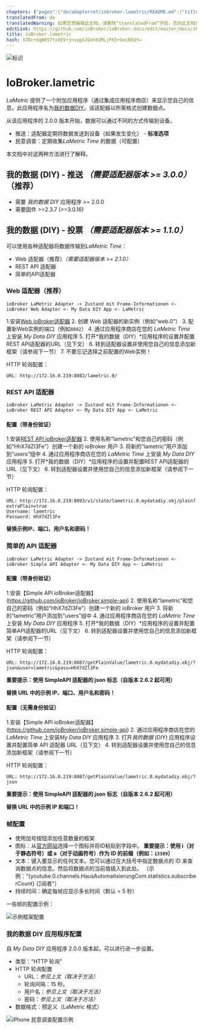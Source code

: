 ```yaml
---
chapters: {"pages":{"de/adapterref/iobroker.lametric/README.md":{"title":{"de":"ioBroker.lametric"},"content":"de/adapterref/iobroker.lametric/README.md"},"de/adapterref/iobroker.lametric/apps.md":{"title":{"de":"ioBroker.lametric"},"content":"de/adapterref/iobroker.lametric/apps.md"},"de/adapterref/iobroker.lametric/my-data-diy.md":{"title":{"de":"ioBroker.lametric"},"content":"de/adapterref/iobroker.lametric/my-data-diy.md"},"de/adapterref/iobroker.lametric/notifications.md":{"title":{"de":"ioBroker.lametric"},"content":"de/adapterref/iobroker.lametric/notifications.md"},"de/adapterref/iobroker.lametric/blockly.md":{"title":{"de":"ioBroker.lametric"},"content":"de/adapterref/iobroker.lametric/blockly.md"}}}
translatedFrom: de
translatedWarning: 如果您想编辑此文档，请删除“translatedFrom”字段，否则此文档将再次自动翻译
editLink: https://github.com/ioBroker/ioBroker.docs/edit/master/docs/zh-cn/adapterref/iobroker.lametric/my-data-diy.md
title: ioBroker.lametric
hash: X7Dc+dqW0V7txXEV+jnvqgGJGnhbIMLjFK5+GecN5QY=
---
```

![标识](../../../de/admin/lametric.png)

# IoBroker.lametric
*LaMetric* 提供了一个附加应用程序（通过集成应用程序商店）来显示您自己的信息。此应用程序名为[我的数据DIY](https://apps.lametric.com/apps/my_data__diy_/8942)。该适配器以所需格式创建数据点。

从该应用程序的 2.0.0 版本开始，数据可以通过不同的方式传输到设备。

- 推送：适配器定期将数据发送到设备（如果发生变化） - **标准选项**
- 民意调查：定期收集*LaMetric Time* 的数据（可配置）

本文档中对这两种方法进行了解释。

## 我的数据 (DIY) - 推送 *（需要适配器版本 >= 3.0.0）*（推荐）
- 需要 *我的数据 DIY* 应用程序 >= 2.0.0
- 需要固件 >=2.3.7 (>=3.0.16)

## 我的数据 (DIY) - 投票 *（需要适配器版本 >= 1.1.0）*
可以使用各种适配器将数据传输到*LaMetric Time*：

- Web 适配器（推荐）*（需要适配器版本 >= 2.1.0）*
- REST API 适配器
- 简单的API适配器

### Web 适配器（推荐）
```ioBroker LaMetric Adapter -> Zustand mit Frame-Informationen <- ioBroker Web Adapter <- My Data DIY App <- LaMetric```

1.安装[Web ioBroker适配器](https://github.com/ioBroker/ioBroker.web)
2. 创建 Web 适配器的新实例（例如“web.0”）
3. 配置新Web实例的端口（例如``8082``）
4. 通过应用程序商店在您的 *LaMetric Time* 上安装 *My Data DIY* 应用程序
5. 打开*我的数据（DIY）*应用程序的设置并配置REST API适配器的URL（见下文）
6. 转到适配器设置并使用您自己的信息添加新框架（请参阅下一节）
7. 不要忘记选择之前配置的Web实例！

HTTP 轮询配置：

```
URL: http://172.16.0.219:8082/lametric.0/
```

### REST API 适配器
```ioBroker LaMetric Adapter -> Zustand mit Frame-Informationen <- ioBroker REST API Adapter <- My Data DIY App <- LaMetric```

#### 配置（带身份验证）
1.安装[REST API ioBroker适配器](https://github.com/ioBroker/ioBroker.rest-api)
2. 使用名称“lametric”和您自己的密码（例如“HhX7dZl3Fe”）创建一个新的 ioBroker 用户
3. 将新的“lametric”用户添加到“users”组中
4. 通过应用程序商店在您的 *LaMetric Time* 上安装 *My Data DIY* 应用程序
5. 打开*我的数据（DIY）*应用程序的设置并配置REST API适配器的URL（见下文）
6. 转到适配器设置并使用您自己的信息添加新框架（请参阅下一节）

HTTP 轮询配置：

```
URL: http://172.16.0.219:8093/v1/state/lametric.0.mydatadiy.obj/plain?extraPlain=true
Username: lametric
Password: HhX7dZl3Fe
```

**替换示例IP、端口、用户名和密码！**

### 简单的 API 适配器
```ioBroker LaMetric Adapter -> Zustand mit Frame-Informationen <- ioBroker Simple API Adapter <- My Data DIY App <- LaMetric```

#### 配置（带身份验证）
1.安装【Simple API ioBroker适配器】(https://github.com/ioBroker/ioBroker.simple-api)
2. 使用名称“lametric”和您自己的密码（例如“HhX7dZl3Fe”）创建一个新的 ioBroker 用户
3. 将新的“lametric”用户添加到“users”组中
4. 通过应用程序商店在您的 *LaMetric Time* 上安装 *My Data DIY* 应用程序
5. 打开*我的数据（DIY）*应用程序的设置并配置简单API适配器的URL（见下文）
6. 转到适配器设置并使用您自己的信息添加新框架（请参阅下一节）

HTTP 轮询配置：

```
URL: http://172.16.0.219:8087/getPlainValue/lametric.0.mydatadiy.obj/?json&user=lametric&pass=HhX7dZl3Fe
```

**重要提示：使用 SimpleAPI 适配器的 json 标志（自版本 2.6.2 起可用）**

**替换 URL 中的示例 IP、端口、用户名和密码！**

#### 配置（无需身份验证）
1.安装【Simple API ioBroker适配器】(https://github.com/ioBroker/ioBroker.simple-api)
2. 通过应用程序商店在您的*LaMetric Time* 上安装*My Data DIY* 应用程序
3. 打开*我的数据 (DIY)* 应用程序设置并配置简单 API 适配器 URL（见下文）
4. 转到适配器设置并使用您自己的信息添加新框架（请参阅下一节）

HTTP 轮询配置：

```
URL: http://172.16.0.219:8087/getPlainValue/lametric.0.mydatadiy.obj/?json
```

**重要提示：使用 SimpleAPI 适配器的 json 标志（自版本 2.6.2 起可用）**

**替换 URL 中的示例 IP 和端口！**

### 帧配置
- 使用加号按钮添加任意数量的框架
- 图标：从[官方网站](https://developer.lametric.com/icons)选择一个图标并将ID粘贴到字段中。 **重要提示：使用 i（对于静态符号）或 a（对于动画符号）作为 ID 的前缀（例如：`i3389`）**
- 文本：键入要显示的任何文本。您可以通过在大括号中指定数据点的 ID 来查询数据点的信息。然后将数据点的当前值插入到此处。 （示例：“{youtube.0.channels.HausAutomatisierungCom.statistics.subscriberCount} 订阅者”）
- 持续时间：确定每帧应显示多长时间（默认 = 5 秒）

一些帧的配置示例：

![示例框架配置](../../../de/adapterref/iobroker.lametric/img/my-data-diy.png)

### 我的数据 DIY 应用程序配置
自 *My Data DIY* 应用程序 2.0.0 版本起，可以进行进一步设置。

- 类型：“HTTP 轮询”
- HTTP 轮询配置
    - URL：*参见上文（取决于方法）*
    - 轮询间隔：15 秒。
    - 用户名：*参见上文（取决于方法）*
    - 密码：*参见上文（取决于方法）*
- 数据格式：预定义（LaMetric 格式）

![iPhone 民意调查配置示例](../../../de/adapterref/iobroker.lametric/img/my-data-diy-iphone-poll.png)